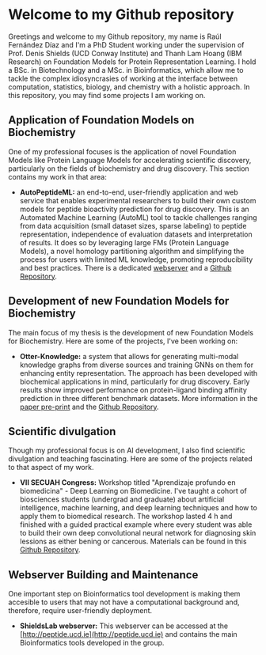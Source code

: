 # Welcome to my Github repository

Greetings and welcome to my Github repository, my name is Raúl Fernández Díaz and I'm a PhD Student working under the supervision of Prof. Denis Shields (UCD Conway Institute) and Thanh Lam Hoang (IBM Research) on Foundation Models for Protein Representation Learning. I hold a BSc. in Biotechnology and a MSc. in Bioinformatics, which allow me to tackle the complex idiosyncrasies of working at the interface between computation, statistics, biology, and chemistry with a holistic approach. In this repository, you may find some projects I am working on. 


##  Application of Foundation Models on Biochemistry

One of my professional focuses is the application of novel Foundation Models like Protein Language Models for accelerating scientific discovery, particularly on the fields of biochemistry and drug discovery. This section contains my work in that area:

- **AutoPeptideML:** an end-to-end, user-friendly application and web service that enables experimental researchers to build their own custom models for peptide bioactivity prediction for drug discovery. This is an Automated Machine Learning (AutoML) tool to tackle challenges ranging from data acquisition (small dataset sizes, sparse labeling) to peptide representation, independence of evaluation datasets and interpretation of results. It does so by leveraging large FMs (Protein Language Models), a novel homology partitioning algorithm and simplifying the process for users with limited ML knowledge, promoting reproducibility and best practices. There is a dedicated [webserver](http://peptide.ucd.ie/AutoPeptideML) and a [Github Repository](https://github.com/IBM/AutoPeptideML).


## Development of new Foundation Models for Biochemistry

The main focus of my thesis is the development of new Foundation Models for Biochemistry. Here are some of the projects, I've been working on:

- **Otter-Knowledge:** a system that allows for generating multi-modal knowledge graphs from diverse sources and training GNNs on them for enhancing entity representation. The approach has been developed with biochemical applications in mind, particularly for drug discovery. Early results show improved performance on protein-ligand binding affinity prediction in three different benchmark datasets. More information in the [paper pre-print](https://arxiv.org/abs/2306.12802) and the [Github Repository](https://github.com/IBM/otter-knowledge).

## Scientific divulgation

Though my professional focus is on AI development, I also find scientific divulgation and teaching fascinating. Here are some of the projects related to that aspect of my work.

- **VII SECUAH Congress:** Workshop titled "Aprendizaje profundo en biomedicina" - Deep Learning on Biomedicine. I've taught a cohort of biosciences students (undergrad and graduate) about artificial intelligence, machine learning, and deep learning techniques and how to apply them to biomedical research. The workshop lasted 4 h and finished with a guided practical example where every student was able to build their own deep convolutional neural network for diagnosing skin lessions as either bening or cancerous. Materials can be found in this [Github Repository](https://github.com/RaulFD-creator/Aprendizaje_profundo_en_biomedicina).


## Webserver Building and Maintenance

One important step on Bioinformatics tool development is making them accesible to users that may not have a computational background and, therefore, require user-friendly deployment.

- **ShieldsLab webserver:** This webserver can be accessed at the [http://peptide.ucd.ie](http://peptide.ucd.ie) and contains the main Bioinformatics tools developed in the group.
